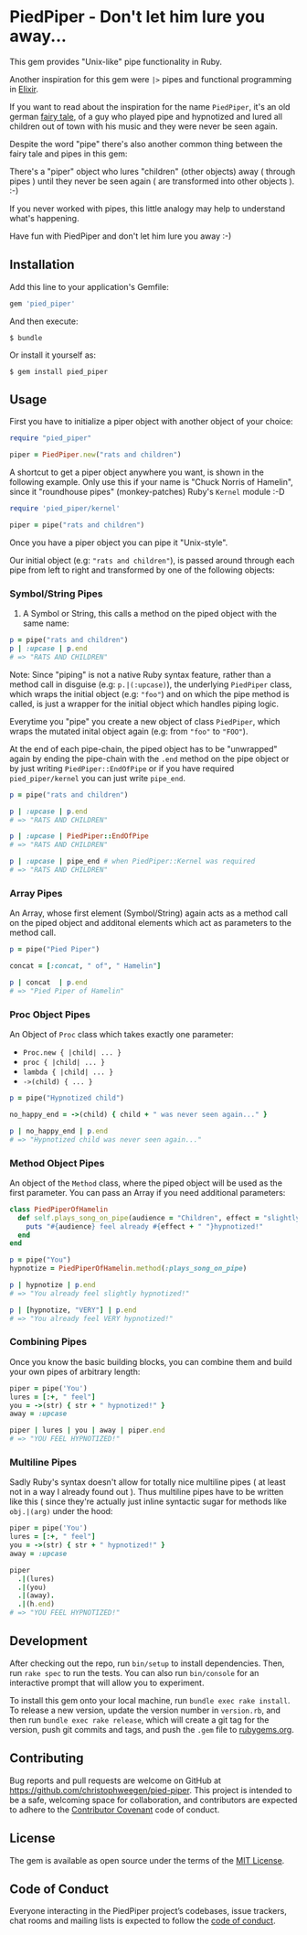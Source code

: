 # PiedPiper - Don't let him lure you away...

This gem provides "Unix-like" pipe functionality in Ruby.

Another inspiration for this gem were `|>` pipes and functional programming in [Elixir](https://elixir-lang.org).

If you want to read about the inspiration for the name `PiedPiper`, it's an old german [fairy tale](https://en.wikipedia.org/wiki/Pied_Piper_of_Hamelin), of a guy who played pipe and hypnotized and lured all children out of town with his music and they were never be seen again.

Despite the word "pipe" there's also another common thing between the fairy tale and pipes in this gem:

There's a "piper" object who lures "children" (other objects) away ( through pipes ) until they never be seen again ( are transformed into other objects ).  :-)

If you never worked with pipes, this little analogy may help to understand what's happening.

Have fun with PiedPiper and don't let him lure you away :-)

## Installation

Add this line to your application's Gemfile:

```ruby
gem 'pied_piper'
```

And then execute:

    $ bundle

Or install it yourself as:

    $ gem install pied_piper

## Usage

First you have to initialize a piper object with another object of your choice:

```ruby
require "pied_piper"

piper = PiedPiper.new("rats and children")
```

A shortcut to get a piper object anywhere you want, is shown in the following example. Only use this if your name is "Chuck Norris of Hamelin", since it "roundhouse pipes" (monkey-patches) Ruby's `Kernel` module :-D

```ruby
require 'pied_piper/kernel'

piper = pipe("rats and children")
```

Once you have a piper object you can pipe it "Unix-style".

Our initial object (e.g: `"rats and children"`), is passed around through each pipe from left to right and transformed by one of the following objects:

### Symbol/String Pipes

1. A Symbol or String, this calls a method on the piped object with the same name:

```ruby
p = pipe("rats and children")
p | :upcase | p.end
# => "RATS AND CHILDREN"
```

Note: Since "piping" is not a native Ruby syntax feature, rather than a method call in disguise (e.g: `p.|(:upcase)`), the underlying `PiedPiper` class, which wraps the initial object (e.g: `"foo"`) and on which the pipe method is called, is just a wrapper for the initial object which handles piping logic.

Everytime you "pipe" you create a new object of class `PiedPiper`, which wraps the mutated inital object again (e.g: from `"foo"` to `"FOO"`).

At the end of each pipe-chain, the piped object has to be "unwrapped" again by ending the pipe-chain with the `.end` method on the pipe object or by just writing `PiedPiper::EndOfPipe` or if you have required `pied_piper/kernel` you can just write `pipe_end`.

```ruby
p = pipe("rats and children")

p | :upcase | p.end
# => "RATS AND CHILDREN"

p | :upcase | PiedPiper::EndOfPipe
# => "RATS AND CHILDREN"

p | :upcase | pipe_end # when PiedPiper::Kernel was required
# => "RATS AND CHILDREN"
```

### Array Pipes

An Array, whose first element (Symbol/String) again acts as a method call on the piped object and additonal elements which act as parameters to the method call.

```ruby
p = pipe("Pied Piper")

concat = [:concat, " of", " Hamelin"]

p | concat  | p.end
# => "Pied Piper of Hamelin"
```

### Proc Object Pipes

An Object of `Proc` class which takes exactly one parameter:
- `Proc.new { |child| ... }`
- `proc { |child| ... }`
- `lambda { |child| ... }`
- `->(child) { ... }`

```ruby
p = pipe("Hypnotized child")

no_happy_end = ->(child) { child + " was never seen again..." }

p | no_happy_end | p.end
# => "Hypnotized child was never seen again..."
```

### Method Object Pipes

An object of the `Method` class, where the piped object will be used as the first parameter. You can pass an Array if you need additional parameters:

```ruby
class PiedPiperOfHamelin
  def self.plays_song_on_pipe(audience = "Children", effect = "slightly")
    puts "#{audience} feel already #{effect + " "}hypnotized!"
  end
end

p = pipe("You")
hypnotize = PiedPiperOfHamelin.method(:plays_song_on_pipe)

p | hypnotize | p.end
# => "You already feel slightly hypnotized!"

p | [hypnotize, "VERY"] | p.end
# => "You already feel VERY hypnotized!"
```

### Combining Pipes

Once you know the basic building blocks, you can combine them and build your own pipes of arbitrary length:

```ruby
piper = pipe('You')
lures = [:+, " feel"]
you = ->(str) { str + " hypnotized!" }
away = :upcase

piper | lures | you | away | piper.end
# => "YOU FEEL HYPNOTIZED!"
```

### Multiline Pipes

Sadly Ruby's syntax doesn't allow for totally nice multiline pipes ( at least not in a way I already found out ). Thus multiline pipes have to be written like this ( since they're actually just inline syntactic sugar for methods like `obj.|(arg)` under the hood:

```ruby
piper = pipe('You')
lures = [:+, " feel"]
you = ->(str) { str + " hypnotized!" }
away = :upcase

piper
  .|(lures)
  .|(you)
  .|(away).
  .|(h.end)
# => "YOU FEEL HYPNOTIZED!"
```

## Development

After checking out the repo, run `bin/setup` to install dependencies. Then, run `rake spec` to run the tests. You can also run `bin/console` for an interactive prompt that will allow you to experiment.

To install this gem onto your local machine, run `bundle exec rake install`. To release a new version, update the version number in `version.rb`, and then run `bundle exec rake release`, which will create a git tag for the version, push git commits and tags, and push the `.gem` file to [rubygems.org](https://rubygems.org).

## Contributing

Bug reports and pull requests are welcome on GitHub at https://github.com/christophweegen/pied-piper. This project is intended to be a safe, welcoming space for collaboration, and contributors are expected to adhere to the [Contributor Covenant](http://contributor-covenant.org) code of conduct.

## License

The gem is available as open source under the terms of the [MIT License](https://opensource.org/licenses/MIT).

## Code of Conduct

Everyone interacting in the PiedPiper project’s codebases, issue trackers, chat rooms and mailing lists is expected to follow the [code of conduct](https://github.com/christophweegen/pied-piper/blob/master/CODE_OF_CONDUCT.md).
